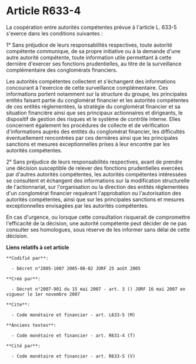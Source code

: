 # Article R633-4

La coopération entre autorités compétentes prévue à l'article L. 633-5 s'exerce dans les conditions suivantes :

1° Sans préjudice de leurs responsabilités respectives, toute autorité compétente communique, de sa propre initiative ou à la
demande d'une autre autorité compétente, toute information utile permettant à cette dernière d'exercer ses fonctions
prudentielles, au titre de la surveillance complémentaire des conglomérats financiers.

Les autorités compétentes collectent et s'échangent des informations concourant à l'exercice de cette surveillance
complémentaire. Ces informations portent notamment sur la structure du groupe, les principales entités faisant partie du
conglomérat financier et les autorités compétentes de ces entités réglementées, la stratégie du conglomérat financier et sa
situation financière ainsi que ses principaux actionnaires et dirigeants, le dispositif de gestion des risques et le système
de contrôle interne. Elles concernent également les procédures de collecte et de vérification d'informations auprès des
entités du conglomérat financier, les difficultés éventuellement rencontrées par ces dernières ainsi que les principales
sanctions et mesures exceptionnelles prises à leur encontre par les autorités compétentes.

2° Sans préjudice de leurs responsabilités respectives, avant de prendre une décision susceptible de relever des fonctions
prudentielles exercées par d'autres autorités compétentes, les autorités compétentes intéressées se consultent et échangent
des informations sur la modification structurelle de l'actionnariat, sur l'organisation ou la direction des entités
réglementées d'un conglomérat financier requérant l'approbation ou l'autorisation des autorités compétentes, ainsi que sur
les principales sanctions et mesures exceptionnelles envisagées par les autorités compétentes.

En cas d'urgence, ou lorsque cette consultation risquerait de compromettre l'efficacité de la décision, une autorité
compétente peut décider de ne pas consulter ses homologues, sous réserve de les informer sans délai de cette décision.

**Liens relatifs à cet article**

	**Codifié par**:

	  - Décret n°2005-1007 2005-08-02 JORF 25 août 2005

	**Créé par**:

	  - Décret n°2007-901 du 15 mai 2007 - art. 3 () JORF 16 mai 2007 en vigueur le 1er novembre 2007

	**Cite**:

	  - Code monétaire et financier - art. L633-5 (M)

	**Anciens textes**:

	  - Code monétaire et financier - art. R631-4 (T)

	**Cité par**:

	  - Code monétaire et financier - art. R633-5 (V)
